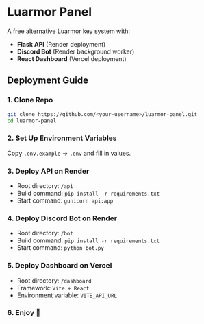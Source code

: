 # Luarmor Panel

A free alternative Luarmor key system with:
- **Flask API** (Render deployment)
- **Discord Bot** (Render background worker)
- **React Dashboard** (Vercel deployment)

## Deployment Guide

### 1. Clone Repo
```bash
git clone https://github.com/<your-username>/luarmor-panel.git
cd luarmor-panel
```

### 2. Set Up Environment Variables
Copy `.env.example` → `.env` and fill in values.

### 3. Deploy API on Render
- Root directory: `/api`
- Build command: `pip install -r requirements.txt`
- Start command: `gunicorn api:app`

### 4. Deploy Discord Bot on Render
- Root directory: `/bot`
- Build command: `pip install -r requirements.txt`
- Start command: `python bot.py`

### 5. Deploy Dashboard on Vercel
- Root directory: `/dashboard`
- Framework: `Vite + React`
- Environment variable: `VITE_API_URL`

### 6. Enjoy 🚀
